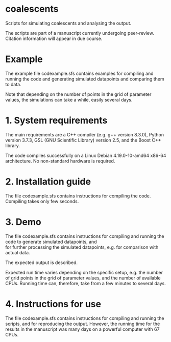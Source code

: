 # coalescents
Scripts for simulating coalescents and analysing the output. 

The scripts are part of a manuscript currently undergoing peer-review.  Citation information will appear in due course. 


# Example

The  example file codexample.sfs  contains  examples for compiling and  running the code and   generating  simulated datapoints and comparing them to  data.

Note that  depending on the number of  points in the grid of parameter values,  the simulations can take a while, easily several days.  

# 1. System requirements
The main requirements are  a  C++ compiler (e.g. g++ version 8.3.0),  Python version 3.7.3,   GSL (GNU Scientific Library) version 2.5, and the Boost C++ library. 

The code compiles successfully on a Linux Debian 4.19.0-10-amd64 x86-64 architecture. 
No non-standard hardware is required.

# 2. Installation guide
The file codexample.sfs contains instructions for compiling the code.  Compiling takes only few seconds.

# 3. Demo
The file codexample.sfs contains instructions for compiling and  running the code to generate  simulated datapoints, and  
for further processing the simulated datapoints, e.g. for comparison with actual data.

The expected output is described.

Expected run time varies depending on the specific setup, e.g.  the number of  grid points in the grid of parameter values, and the 
number of available CPUs.  Running time can, therefore, take from a few minutes to several days. 

# 4. Instructions for use
The file codexample.sfs contains instructions for compiling and running the scripts, and for reproducing the output. 
However,  the running time for the  results in the manuscript was many days on a powerful computer with  67 CPUs.
